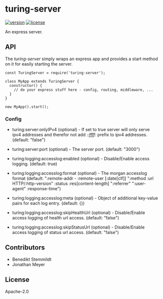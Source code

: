 # turing-server

[![version](https://img.shields.io/npm/v/turing-server.svg)](https://www.npmjs.com/package/turing-server) [![license](https://img.shields.io/npm/l/turing-server.svg)](./LICENSE)

An express server.

## API

The _turing-server_ simply wraps an express app and provides a start method on it for easily starting the server.

    const TuringServer = require('turing-server');

    class MyApp extends TuringServer {
      constructor() {
        // do your express stuff here - config, routing, middleware, ...
      }
    }

    new MyApp().start();

### Config

- turing:server:onlyIPv4 (optional) - If set to true server will only serve ipv4 addresses and therefor not add _::ffff:_ prefix to ipv4 addresses. (default: "false")
- turing:server:port (optional) - The server port. (default: "3000")

- turing:logging:accesslog:enabled (optional) - Disable/Enable access logging. (default: true)
- turing:logging:accesslog:format (optional) - The morgan accesslog format (default: ":remote-addr - :remote-user [:date[clf]] \":method :url HTTP/:http-version\" :status :res[content-length] \":referrer\" \":user-agent\" :response-time")
- turing:logging:accesslog:meta (optional) - Object of additional key-value pairs for each log entry. (default: {})
- turing:logging:accesslog:skipHealthUrl (optional) - Disable/Enable access logging of health url access. (default: "false")
- turing:logging:accesslog:skipStatusUrl (optional) - Disable/Enable access logging of status url access. (default: "false")

## Contributors

- Benedikt Stemmildt
- Jonathan Meyer

## License

Apache-2.0

